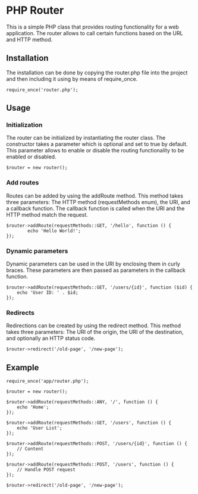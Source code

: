 # PHP Router

This is a simple PHP class that provides routing functionality for a web application. The router allows to call certain
functions based on the URL and HTTP method.

## Installation

The installation can be done by copying the router.php file into the project and then including it using
by means of require_once.

```
require_once('router.php');
```

## Usage

### Initialization

The router can be initialized by instantiating the router class. The constructor takes a parameter
which is optional and set to true by default. This parameter allows to enable or disable the
routing functionality to be enabled or disabled.

```
$router = new router();
```

### Add routes

Routes can be added by using the addRoute method. This method takes three parameters:
The HTTP method (requestMethods enum), the URI, and a callback function. The callback function is called when
the URI and the HTTP method match the request.

```
$router->addRoute(requestMethods::GET, '/hello', function () {
        echo 'Hello World!';
});
```

### Dynamic parameters

Dynamic parameters can be used in the URI by enclosing them in curly braces. These
parameters are then passed as parameters in the callback function.

```
$router->addRoute(requestMethods::GET, '/users/{id}', function ($id) {
    echo 'User ID: ' . $id;
});
```

### Redirects

Redirections can be created by using the redirect method. This method takes three parameters:
The URI of the origin, the URI of the destination, and optionally an HTTP status code.

```
$router->redirect('/old-page', '/new-page');
```

## Example

```
require_once('app/router.php');

$router = new router();

$router->addRoute(requestMethods::ANY, '/', function () {
    echo 'Home';
});

$router->addRoute(requestMethods::GET, '/users', function () {
    echo 'User List';
});

$router->addRoute(requestMethods::POST, '/users/{id}', function () {
    // Content
});

$router->addRoute(requestMethods::POST, '/users', function () {
    // Handle POST request
});

$router->redirect('/old-page', '/new-page');
```
